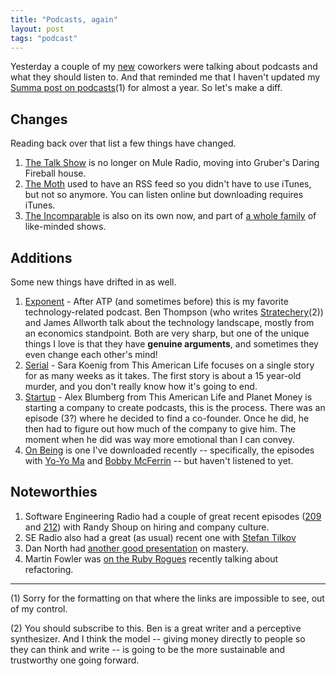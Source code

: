 ```yaml
---
title: "Podcasts, again"
layout: post
tags: "podcast"
---
```


Yesterday a couple of my [new](/2014/10/30/starting-another-new-job.html) coworkers
were talking about podcasts and what they should listen to. And that reminded me that
I haven't updated my 
[Summa post on podcasts](http://www.summa-tech.com/blog/2014/01/14/keeping-up-with-podcasts)(1)
for almost a year. So let's make a diff.

## Changes

Reading back over that list a few things have changed.

1. [The Talk Show](https://daringfireball.net/thetalkshow/) is 
no longer on Mule Radio, moving into Gruber's Daring Fireball house.
2. [The Moth](http://themoth.org/) used to have an RSS feed so you
didn't have to use iTunes, but not so anymore. You can listen online but
downloading requires iTunes.
3. [The Incomparable](http://www.theincomparable.com/theincomparable/) is
also on its own now, and part of [a whole family](http://www.theincomparable.com/)
of like-minded shows.

## Additions

Some new things have drifted in as well.

1. [Exponent](http://exponent.fm/) - After ATP (and sometimes before) this is
   my favorite technology-related podcast. Ben Thompson (who writes
   [Stratechery](http://stratechery.com/)(2)) and James Allworth talk about
   the technology landscape, mostly from an economics standpoint. Both are
   very sharp, but one of the unique things I love is that they have 
   **genuine arguments**, and sometimes they even change each other's mind!
2. [Serial](http://serialpodcast.org/) - Sara Koenig from This American Life
   focuses on a single story for as many weeks as it takes. The first story
   is about a 15 year-old murder, and you don't really know how it's going to end.
3. [Startup](http://hearstartup.com/) - Alex Blumberg from This American Life
   and Planet Money is starting a company to create podcasts, this is the process.
   There was an episode (3?) where he decided to find a co-founder. Once
   he did, he then had to figure out how much of the company to give him.
   The moment when he did was way more emotional than I can convey.
4. [On Being](http://www.onbeing.org) is one I've downloaded recently -- specifically,
   the episodes with [Yo-Yo Ma](http://www.onbeing.org/program/yo-yo-ma-music-happens-between-the-notes/6641)
   and [Bobby McFerrin](http://www.onbeing.org/program/catching-song-bobby-mcferrin/249) -- but haven't listened to yet.

## Noteworthies

1. Software Engineering Radio had a couple of great recent episodes 
   ([209](http://www.se-radio.net/2014/08/episode-208-randy-shoup-on-hiring-in-the-software-industry/) 
     and [212](http://www.se-radio.net/2014/10/episode-212-randy-shoup-on-company-culture/))
   with Randy Shoup on hiring and company culture.
2. SE Radio also had a great (as usual) recent one with 
   [Stefan Tilkov](http://www.se-radio.net/2014/09/episode-210-stefan-tilkov-on-architecture-and-micro-services/)
3. Dan North had [another good presentation](http://www.infoq.com/presentations/craftsmanship-programmer)
   on mastery.
4. Martin Fowler was [on the Ruby Rogues](http://devchat.tv/ruby-rogues/178-rr-book-club-refactoring-ruby-with-martin-fowler) 
   recently talking about refactoring.

----
(1) Sorry for the formatting on that where the links are impossible 
to see, out of my control.

(2) You should subscribe to this. Ben is a great writer and a perceptive
synthesizer. And I think the model -- giving money directly to people so they
can think and write -- is going to be the more sustainable and trustworthy one
going forward.


